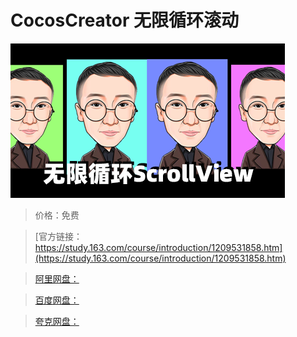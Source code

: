 # CocosCreator 无限循环滚动

![img](../../../assets/study163/free/65b769fc035f4e669797a3925010c8e1.png)

> 价格：免费

> [官方链接：https://study.163.com/course/introduction/1209531858.htm](https://study.163.com/course/introduction/1209531858.htm)

> [阿里网盘：]()

> [百度网盘：]()

> [夸克网盘：]()
